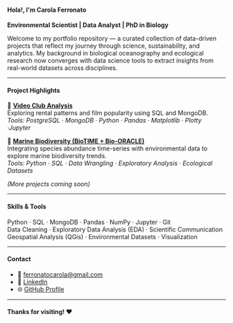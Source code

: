 #### Hola!, I'm Carola Ferronato

**Environmental Scientist | Data Analyst | PhD in Biology**

Welcome to my portfolio repository — a curated collection of data-driven projects that reflect my journey through science, sustainability, and analytics. 
My background in biological oceanography and ecological research now converges with data science tools to extract insights from real-world datasets across disciplines.

---

#### Project Highlights

🔹 **[Video Club Analysis](https://github.com/carolaferronato/videoclub-analysis)**  
Exploring rental patterns and film popularity using SQL and MongoDB.  
*Tools: PostgreSQL · MongoDB · Python · Pandas · Matplotlib · Plotty ·Jupyter*

🔹 **[Marine Biodiversity (BioTIME + Bio-ORACLE)](https://github.com/carolaferronato/marine-biotime)**  
Integrating species abundance time-series with environmental data to explore marine biodiversity trends.  
*Tools: Python · SQL · Data Wrangling · Exploratory Analysis · Ecological Datasets*

*(More projects coming soon)*

---

#### Skills & Tools

Python · SQL · MongoDB · Pandas · NumPy · Jupyter · Git  
Data Cleaning · Exploratory Data Analysis (EDA) · Scientific Communication  
Geospatial Analysis (QGis) · Environmental Datasets · Visualization

---

#### Contact

- 📧 ferronatocarola@gmail.com  
- 💼 [LinkedIn](https://www.linkedin.com/in/carola-ferronato-299141283/)  
- 🌐 [GitHub Profile](https://github.com/carolaferronato)

---

#### Thanks for visiting! ❤️
